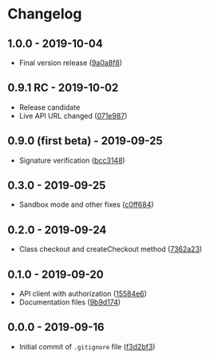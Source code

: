 # Changelog

## 1.0.0 - 2019-10-04
* Final version release ([9a0a8f8](https://github.com/payout-one/payout_php/commit/9a0a8f8c41a7dd4d507c975e6987e7227f6d39af))

## 0.9.1 RC - 2019-10-02
* Release candidate
* Live API URL changed ([071e987](https://github.com/payout-one/payout_php/commit/071e987fdd5f0248d0627fdc6216f975de49e354))

## 0.9.0 (first beta) - 2019‑09-25
* Signature verification ([bcc3148](https://github.com/payout-one/payout_php/commit/bcc31481f8ebddea61551026bf329c59a969cf8e))

## 0.3.0 - 2019‑09-25
* Sandbox mode and other fixes ([c0ff684](https://github.com/payout-one/payout_php/commit/c0ff6843a59fb4e4a8f2f4c017a18231b2ba0b48))

## 0.2.0 - 2019‑09-24
* Class checkout and createCheckout method ([7362a23](https://github.com/payout-one/payout_php/commit/7362a2372f56b938206fb02f4e7fd50d2a392148))

## 0.1.0 - 2019‑09-20
* API client with authorization ([15584e6](https://github.com/payout-one/payout_php/commit/15584e6f54d107b73c96a2d8cdb0e7468308bfd4))
* Documentation files ([9b9d174](https://github.com/payout-one/payout_php/commit/9b9d17479a269a66f042a1866c46860292c4ec1c))

## 0.0.0 - 2019‑09-16
* Initial commit of `.gitignore` file ([f3d2bf3](https://github.com/payout-one/payout_php/commit/f3d2bf31add97ac59022163ef6ff75360cc28e0e))